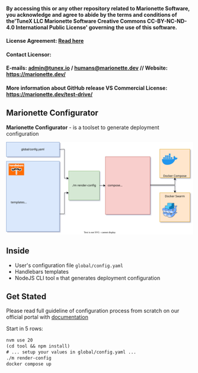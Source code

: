 #### By accessing this or any other repository related to Marionette Software, you acknowledge and agree to abide by the terms and conditions of the'TuneX LLC Marionette Software Creative Commons CC-BY-NC-ND-4.0 International Public License' governing the use of this software.

#### License Agreement: [Read here](https://github.com/Marionette-Software/marionette-configurator/tree/main?tab=License-1-ov-file#tunex-llc-marionette-software-creative-commons-cc-by-nc-nd-40-international-public-license)

#### Contact Licensor: 
#### E-mails: admin@tunex.io / humans@marionette.dev // Website: https://marionette.dev/

#### More information about GitHub release VS Commercial License: https://marionette.dev/test-drive/

## Marionette Configurator

**Marionette Configurator** - is a toolset to generate deployment configuration

![Marionette Configurator Diargam](docs/diagram.drawio.svg)

## Inside

- User's configuration file `global/config.yaml`
- Handlebars templates
- NodeJS CLI tool `m` that generates deployment configuration

## Get Stated

Please read full guideline of configuration process from scratch on our official portal with [documentation](https://tunex.atlassian.net/wiki/x/AYBcAg)

Start in 5 rows:

```shell
nvm use 20
(cd tool && npm install)
# ... setup your values in global/config.yaml ...
./m render-config
docker compose up
```

